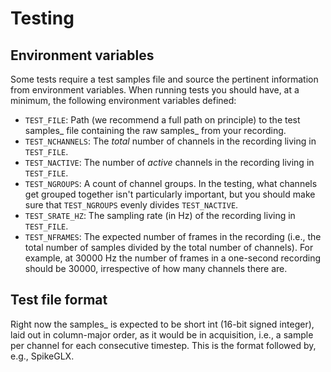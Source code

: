 # Testing

## Environment variables

Some tests require a test samples file and source the pertinent information from
environment variables.
When running tests you should have, at a minimum, the following environment
variables defined:

- `TEST_FILE`: Path (we recommend a full path on principle) to the test samples_
  file containing the raw samples_ from your recording.
- `TEST_NCHANNELS`: The *total* number of channels in the recording living in
  `TEST_FILE`.
- `TEST_NACTIVE`: The number of *active* channels in the recording living in
  `TEST_FILE`.
- `TEST_NGROUPS`: A count of channel groups. In the testing, what channels get
  grouped together isn't particularly important, but you should make sure that
  `TEST_NGROUPS` evenly divides `TEST_NACTIVE`.
- `TEST_SRATE_HZ`: The sampling rate (in Hz) of the recording living in
  `TEST_FILE`.
- `TEST_NFRAMES`: The expected number of frames in the recording (i.e., the
  total number of samples divided by the total number of channels). For
  example, at 30000 Hz the number of frames in a one-second recording should be
  30000, irrespective of how many channels there are.

## Test file format

Right now the samples_ is expected to be short int (16-bit signed integer), laid
out in column-major order, as it would be in acquisition, i.e., a sample per
channel for each consecutive timestep.
This is the format followed by, e.g., SpikeGLX.

